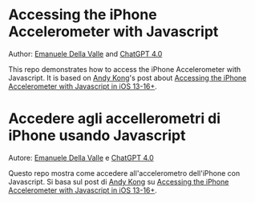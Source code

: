 # Accessing the iPhone Accelerometer with Javascript
Author: [Emanuele Della Valle](http://emanueledellavalle.org/) and [ChatGPT 4.0](https://chat.openai.com/share/9d58c3f0-28d9-4224-8433-c199ef52e9fe)

This repo demonstrates how to access the iPhone Accelerometer with Javascript. It is based on [Andy Kong](https://andykong.org/)'s post about [Accessing the iPhone Accelerometer with Javascript in iOS 13-16+](https://kongmunist.medium.com/accessing-the-iphone-accelerometer-with-javascript-in-ios-14-and-13-e146d18bb175).

# Accedere agli accellerometri di iPhone usando Javascript
Autore: [Emanuele Della Valle](http://emanueledellavalle.org/) e [ChatGPT 4.0](https://chat.openai.com/share/9d58c3f0-28d9-4224-8433-c199ef52e9fe)

Questo repo mostra come accedere all'accelerometro dell'iPhone con Javascript. Si basa sul post di [Andy Kong](https://andykong.org/) su [Accessing the iPhone Accelerometer with Javascript in iOS 13-16+](https://kongmunist.medium.com/accessing-the-iphone-accelerometer-with-javascript-in-ios-14-and-13-e146d18bb175).

